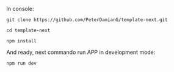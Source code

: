 In console:

`git clone https://github.com/PeterDamianG/template-next.git`

`cd template-next`

`npm install`

And ready, next commando run APP in development mode:

`npm run dev`